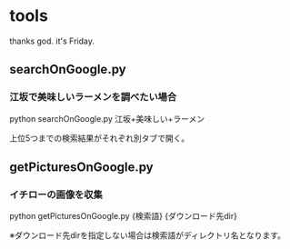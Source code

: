 # tools
thanks god. it's Friday.

## searchOnGoogle.py

### 江坂で美味しいラーメンを調べたい場合

python searchOnGoogle.py 江坂+美味しい+ラーメン

上位5つまでの検索結果がそれぞれ別タブで開く。

## getPicturesOnGoogle.py

### イチローの画像を収集

python getPicturesOnGoogle.py {検索語} {ダウンロード先dir}

※ダウンロード先dirを指定しない場合は検索語がディレクトリ名となります。
